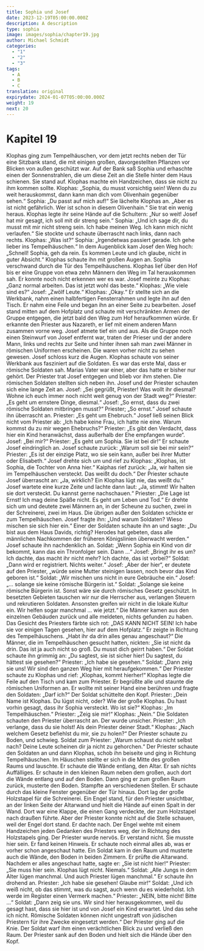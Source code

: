 ```yaml
---
title: Sophia und Josef
date: 2023-12-19T05:00:00.000Z
description: A description
type: sophia
image: images/sophia/chapter19.jpg
author: Michael Schmidt
categories:
  - "1"
  - "2"
  - "3"
tags:
  - A
  - B
  - C
translation: original
expirydate: 2024-01-07T05:00:00.000Z
weight: 19
next: 20
---
```

# Kapitel 19

Klophas ging zum Tempelhäuschen, vor dem jetzt rechts neben der Tür eine Sitzbank stand, die mit einigen großen, davorgestellten Pflanzen vor Blicken von außen geschützt war. Auf der Bank saß Sophia und erhaschte einen der Sonnenstrahlen, die um diese Zeit an die Stelle hinter dem Haus schienen. Sie stand auf. Klophas machte ein Handzeichen, dass sie nicht zu ihm kommen sollte.
Klophas: „Sophia, du musst vorsichtig sein! Wenn du zu weit herauskommst, dann kann man dich vom Olivenhain gegenüber sehen.“
Sophia: „Du passt auf mich auf!“ Sie lächelte Klophas an. „Aber es ist nicht gefährlich. Wer ist schon in diesem Olivenhain.“ Sie trat ein wenig heraus. Klophas legte ihr seine Hände auf die Schultern: „Nur so weit! Josef hat mir gesagt, ich soll mit dir streng sein.“
Sophia: „Und ich sage dir, du musst mit mir nicht streng sein. Ich habe meinen Weg. Ich kann mich nicht verlaufen.“ Sie stockte und schaute überrascht nach links, dann nach rechts. 
Klophas: „Was ist?“
Sophia: „Irgendetwas passiert gerade. Ich gehe lieber ins Tempelhäuschen.“
In dem Augenblick kam Josef den Weg hoch: „Schnell! Sophia, geh da rein. Es kommen Leute und ich glaube, nicht in guter Absicht.“
Klophas schaute ihn mit großen Augen an. Sophia verschwand durch die Tür des Tempelhäuschens. Klophas lief über den Hof bis er eine Gruppe von etwa zehn Männern den Weg im Tal herauskommen sah. Er konnte noch nicht erkennen wer es war. 
Josef meinte zu Klophas: „Ganz normal arbeiten. Das ist jetzt wohl das beste.“
Klophas: „Wie viele sind es?“
Josef: „Zwölf Leute.“
Klophas: „Okay.“ Er stellte sich an die Werkbank, nahm einen halbfertigen Fensterrahmen und legte ihn auf den Tisch. Er nahm eine Feile und began ihn an einer Seite zu bearbeiten. Josef stand mitten auf dem Hofplatz und schaute mit verschränkten Armen der Gruppe entgegen, die jetzt bald den Weg zum Hof heraufkommen würde. Er erkannte den Priester aus Nazareth, er lief mit einem anderen Mann zusammen vorne weg. Josef atmete tief ein und aus. Als die Gruppe noch einen Steinwurf von Josef entfernt war, traten der Prieser und der andere Mann, links und rechts zur Seite und hinter ihnen sah man zwei Männer in römischen Uniformen erscheinen. Die waren vorher nicht zu sehen gewesen. Josef schloss kurz die Augen. Klophas schaute von seiner Werkbank aus fasziniert auf die Soldaten. Es war das erste Mal, dass er römische Soldaten sah. Marias Vater war einer, aber das hatte er bisher nur gehört.
Der Priester trat Josef entgegen und blieb vor ihm stehen. Die römischen Soldaten stellten sich neben ihn. Josef und der Priester schauten sich eine lange Zeit an.
Josef: „Sei gegrüßt, Priester! Was wollt ihr diesmal? Wohne ich euch immer noch nicht weit genug von der Stadt weg?“
Priester: „Es geht um ernstere Dinge, diesmal.“
Josef: „So ernst, dass du zwei römische Soldaten mitbringen musst?“
Priester; „So ernst.“
Josef schaute ihn überrascht an.
Priester: „Es geht um Ehebruch.“
Josef ließ seinen Blick nicht vom Priester ab: „Ich habe keine Frau, ich hatte nie eine. Warum kommst du zu mir wegen Ehebruchs?“
Priester: „Es gibt den Verdacht, dass hier ein Kind heranwächst, dass außerhalb der Ehe empfangen wurde“.
Josef: „Bei mir?“
Priester: „Es geht um Sophia. Sie ist bei dir!“ Er schaute Josef eindringlich an.
Josef schaute zurück: „Warum soll sie bei mir sein?“
Priester: „Es ist der einzige Platz, wo sie sein kann, außer bei ihrer Mutter oder Elisabeth.“
Josef drehte sich um und rief zu Klophas: „Klophas, ist Sophia, die Tochter von Anna hier.“
Kaiphas rief zurück: „Ja, wir halten sie im Tempelhäuschen versteckt. Das weißt du doch.“
Der Priester schaute Josef überrascht an: „Ja, wirklich? Ein Klophas lügt nie, das weißt du.“
Josef wartete eine kurze Zeite und lachte dann laut: „Ja, stimmt! Wir halten sie dort versteckt. Du kannst gerne nachschauen.“
Priester: „Die Lage ist Ernst! Ich mag deine Späße nicht. Es geht um Leben und Tod.“ Er drehte sich um und deutete zwei Männern an, in der Scheune zu suchen, zwei in der Schreinerei, zwei im Haus. Die übrigen außer den Soldaten schickte er zum Tempelhäuschen. 
Josef fragte ihn: „Und warum Soldaten? Wieso mischen sie sich hier ein.“
Einer der Soldaten schaute ihn an und sagte: „Du bist aus dem Haus Davids, richtig? Herodes hat gebeten, dass alle männlichen Nachkommen der früheren Königslinien überwacht werden.“ 
Josef schaute ihn nachdenklich an.
Soldat: „Wenn Sophia ein Kind von dir bekommt, kann das ein Thronfolger sein. Dann ...“
Josef: „Bringt ihr es um? Ich dachte, das macht ihr nicht mehr? Ich dachte, das ist vorbei?“
Soldat: „Dann wird er registriert. Nichts weiter.“
Josef: „Aber der hier“, er deutete auf den Priester, „würde seine Mutter steinigen lassen, noch bevor das Kind geboren ist.“
Soldat: „Wir mischen uns nicht in eure Gebräuche ein.“
Josef: „... solange sie keine römische Bürgerin ist.“
Soldat: „Solange sie keine römische Bürgerin ist. Sonst wäre sie durch römisches Gesetz geschützt. In besetzten Gebieten tauschen wir nur die Herrscher aus, verlangen Steuern und rekrutieren Soldaten. Ansonsten greifen wir nicht in die lokale Kultur ein. Wir helfen sogar manchmal ... wie jetzt.“
Die Männer kamen aus den einzelnen Gebäuden zurück und alle meldeten, nichts gefunden zu haben. 
Das Gesicht des Priesters färbte sich rot: „DAS KANN NICHT SEIN! Ich habe sie vor einigen Tagen gesehen, hier auf dem Hofplatz.“ Er zeigte in Richtung des Tempelhäuschens. „Habt ihr da drin alles genau angeschaut?“ 
Die Männer, die im Tempelhäuschen gesucht hatten, nickten: „Sie ist nicht da drin. Das ist ja auch nicht so groß. Du musst dich geirrt haben.“
Der Soldat schaute ihn grimmig an: „Du sagtest, sie ist sicher hier! Du sagtest, du hättest sie gesehen?“
Priester: „Ich habe sie gesehen.“
Soldat: „Dann zeig sie uns! Wir sind den ganzen Weg hier mit heraufgekommen.“
Der Priester schaute zu Klophas und rief: „Klophas, kommt hierher!“
Klophas legte die Feile auf den Tisch und kam zum Priester. Er begrüßte alle und staunte die römischen Uniformen an. Er wollte mit seiner Hand eine berühren und fragte den Soldaten: „Darf ich?“
Der Soldat schüttelte den Kopf.
Priester: „Dein Name ist Klophas. Du lügst nicht, oder? Wie der große Klophas. Du hast vorhin gesagt, dass ihr Sophia versteckt. Wo ist sie?“
Klophas: „Im Tempelhäuschen.“
Priester: „Zeig sie mir!“
Klophas: „Nein.“
Die Soldaten schauten den Priester überrascht an. Der wurde unsicher.
Priester: „Ich verlange, dass du sie holst! Als dein Priester deiner Stadt.“
Klophas: „Nach welchem Gesetz befiehlst du mir, sie zu holen?“
Der Priester schaute zu Boden, und schwieg. 
Soldat zum Priester: „Warum schaust du nicht selbst nach? Deine Leute scheinen dir ja nicht zu gehorchen.“
Der Priester schaute den Soldaten an und dann Klophas, schob ihn beiseite und ging in Richtung Tempelhäuschen.
Im Häuschen stellte er sich in die Mitte des großen Raums und lauschte. Er schaute die Wände entlang, den Altar. Er sah nichts Auffälliges. Er schaute in den kleinen Raum neben dem großen, auch dort die Wände entlang und auf den Boden. Dann ging er zum großen Raum zurück, musterte den Boden. Stampfte an verschiedenen Stellen. Er schaute durch das kleine Fenster gegenüber der Tür hinaus. Dort lag der große Holzstapel für die Schreinerei. Ein Engel stand, für den Priester unsichtbar, an der linken Seite der Altarwand und hielt die Hände auf einen Spalt in der Wand. Dort war eine Klappe, die einen Gang verdeckte, der zum Holzstapel nach draußen führte. Aber der Priester konnte nicht auf die Stelle schauen, weil der Engel dort stand. Er dachte nach. Der Engel wehte mit einem Handzeichen jeden Gedanken des Priesters weg, der in Richtung des Holzstapels ging. Der Priester wurde nervös. Er verstand nicht. Sie musste hier sein. Er fand keinen Hinweis. Er schaute noch einmal alles ab, was er vorher schon angeschaut hatte.
Ein Soldat kam in den Raum und musterte auch die Wände, den Boden in beiden Zimmern. Er prüfte die Altarwand. Nachdem er alles angeschaut hatte, sagte er: „Sie ist nicht hier!“
Priester: „Sie muss hier sein. Klophas lügt nicht. Niemals.“
Soldat: „Alle Jungs in dem Alter lügen manchmal. Und auch Priester lügen manchmal.“ Er schaute ihn drohend an.
Priester: „Ich habe sie gesehen! Glaube mir!“
Soldat: „Und ich weiß nicht, ob das stimmt, was du sagst, auch wenn du es wiederholst. Ich werde im Register einen Vermerk machen.“
Priester: „NEIN, bitte nicht! Bitte ...“
Soldat: „Dann zeig sie uns. Wir sind hier herausgekommen, weil du gesagt hast, dass sie hier ist und von Josef ein Kind erwartet. Und das sehe ich nicht. Römische Soldaten können nicht ungestraft von jüdischen Priestern für ihre Zwecke eingesetzt werden.“
Der Priester ging auf die Knie.
Der Soldat warf ihm einen verächtlichen Blick zu und verließ den Raum.
Der Priester sank auf den Boden und hielt sich die Hände über den Kopf.

